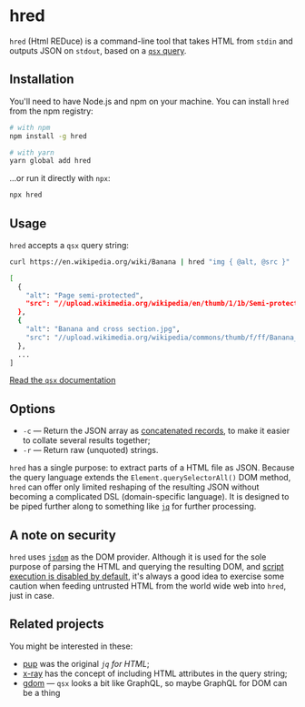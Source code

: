 # hred

`hred` (Html REDuce) is a command-line tool that takes HTML from `stdin` and outputs JSON on `stdout`, based on a [`qsx` query](https://github.com/danburzo/qsx). 

## Installation

You'll need to have Node.js and npm on your machine. You can install `hred` from the npm registry:

```bash
# with npm
npm install -g hred

# with yarn
yarn global add hred
```

...or run it directly with `npx`:

```bash
npx hred 
```

## Usage

`hred` accepts a `qsx` query string:

```bash
curl https://en.wikipedia.org/wiki/Banana | hred "img { @alt, @src }"

[
  {
    "alt": "Page semi-protected",
    "src": "//upload.wikimedia.org/wikipedia/en/thumb/1/1b/Semi-protection-shackle.svg/20px-Semi-protection-shackle.svg.png"
  },
  {
    "alt": "Banana and cross section.jpg",
    "src": "//upload.wikimedia.org/wikipedia/commons/thumb/f/ff/Banana_and_cross_section.jpg/250px-Banana_and_cross_section.jpg"
  },
  ...
]
```

[Read the `qsx` documentation](https://github.com/danburzo/qsx)

## Options

* `-c` — Return the JSON array as [concatenated records](https://en.wikipedia.org/wiki/JSON_streaming#Concatenated_JSON), to make it easier to collate several results together;
* `-r` — Return raw (unquoted) strings.

`hred` has a single purpose: to extract parts of a HTML file as JSON. Because the query language extends the `Element.querySelectorAll()` DOM method, `hred` can offer only limited reshaping of the resulting JSON without becoming a complicated DSL (domain-specific language). It is designed to be piped further along to something like [`jq`](https://stedolan.github.io/jq/) for further processing.

## A note on security

`hred` uses [`jsdom`](https://github.com/jsdom/jsdom) as the DOM provider. Although it is used for the sole purpose of parsing the HTML and querying the resulting DOM, and [script execution is disabled by default](https://github.com/jsdom/jsdom#executing-scripts), it's always a good idea to exercise some caution when feeding untrusted HTML from the world wide web into `hred`, just in case.

## Related projects

You might be interested in these:

* [pup](https://github.com/ericchiang/pup/) was the original _`jq` for HTML_;
* [x-ray](https://github.com/matthewmueller/x-ray) has the concept of including HTML attributes in the query string; 
* [gdom](https://github.com/syrusakbary/gdom) — `qsx` looks a bit like GraphQL, so maybe GraphQL for DOM can be a thing